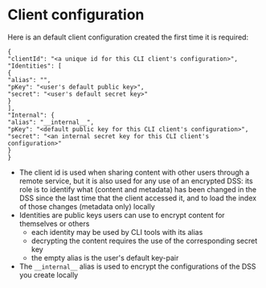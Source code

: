 # Client configuration

Here is an default client configuration created the first time it is required:

    {
    "clientId": "<a unique id for this CLI client's configuration>",
    "Identities": [
    {
    "alias": "",
    "pKey": "<user's default public key>",
    "secret": "<user's default secret key>"
    }
    ],
    "Internal": {
    "alias": "__internal__",
    "pKey": "<default public key for this CLI client's configuration>",
    "secret": "<an internal secret key for this CLI client's configuration>"
    }
    }

- The client id is used when sharing content with other users through a remote service,
but it is also used for any use of an encrypted DSS:
its role is to identify what (content and metadata) has been changed in the DSS
since the last time that the client accessed it,
and to load the index of those changes (metadata only) locally
- Identities are public keys users can use to encrypt content for themselves or others
  - each identity may be used by CLI tools with its alias
  - decrypting the content requires the use of the corresponding secret key
  - the empty alias is the user's default key-pair
- The `__internal__` alias is used to encrypt the configurations of the DSS you create locally
